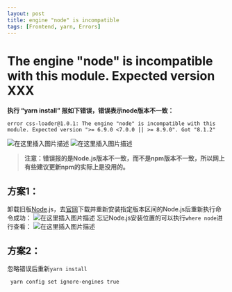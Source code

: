 ```yaml
---
layout: post
title: engine "node" is incompatible
tags: [Frontend, yarn, Errors]
---
```


# The engine "node" is incompatible with this module. Expected version XXX

**执行 “yarn install” 报如下错误，错误表示node版本不一致：**

```
error css-loader@1.0.1: The engine "node" is incompatible with this module. Expected version ">= 6.9.0 <7.0.0 || >= 8.9.0". Got "8.1.2"

```

![在这里插入图片描述](https://img-blog.csdnimg.cn/20190805095033428.png?x-oss-process=image/watermark,type_ZmFuZ3poZW5naGVpdGk,shadow_10,text_aHR0cHM6Ly9ibG9nLmNzZG4ubmV0L3l1eGllbGVh,size_16,color_FFFFFF,t_70)
![在这里插入图片描述](https://img-blog.csdnimg.cn/20190805095452915.png)

> **注意：错误报的是Node.js版本不一致，而不是npm版本不一致，所以网上有些建议更新npm的实际上是没用的。**

## 方案1：

卸载旧版[Node](https://so.csdn.net/so/search?q=Node&spm=1001.2101.3001.7020).js，去[官网](https://nodejs.org/en/)下载并重新安装指定版本区间的Node.js后重新执行命令成功：
![在这里插入图片描述](https://cdn.jsdelivr.net/gh/darkchoco10099/img/20190805111242911.png)
忘记Node.js安装位置的可以执行`where node`进行查看：
![在这里插入图片描述](https://cdn.jsdelivr.net/gh/darkchoco10099/img/20190805111814339.png)

## 方案2：

忽略错误后重新`yarn install`

```
 yarn config set ignore-engines true
```